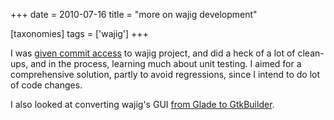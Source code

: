 +++
date = 2010-07-16
title = "more on wajig development"

[taxonomies]
tags = ['wajig']
+++

I was [given commit access] to wajig project, and did a heck of a lot of
clean-ups, and in the process, learning much about unit testing. I aimed
for a comprehensive solution, partly to avoid regressions, since I
intend to do lot of code changes.

I also looked at converting wajig's GUI [from Glade to GtkBuilder].

  [given commit access]: http://tshepang.net/my-first-wajig-contribution
  [from Glade to GtkBuilder]: http://developer.gnome.org/gtk2/stable/gtk-migrating-GtkBuilder.html
